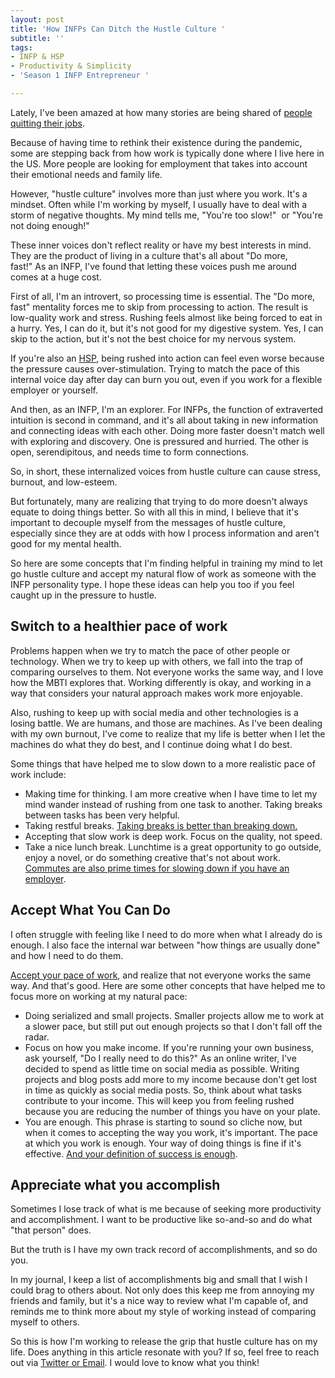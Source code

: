 ```yaml
---
layout: post
title: 'How INFPs Can Ditch the Hustle Culture '
subtitle: ''
tags:
- INFP & HSP
- Productivity & Simplicity
- 'Season 1 INFP Entrepreneur '

---
```

Lately, I've been amazed at how many stories are being shared of [people quitting their jobs](https://www.npr.org/2021/06/24/1007914455/as-the-pandemic-recedes-millions-of-workers-are-saying-i-quit). 

Because of having time to rethink their existence during the pandemic, some are stepping back from how work is typically done where I live here in the US. More people are looking for employment that takes into account their emotional needs and family life. 

However, "hustle culture" involves more than just where you work. It's a mindset. Often while I'm working by myself, I usually have to deal with a storm of negative thoughts. My mind tells me, "You're too slow!"  or "You're not doing enough!"

These inner voices don't reflect reality or have my best interests in mind. They are the product of living in a culture that's all about "Do more, fast!" As an INFP, I've found that letting these voices push me around comes at a huge cost.

First of all, I'm an introvert, so processing time is essential. The "Do more, fast" mentality forces me to skip from processing to action. The result is low-quality work and stress. Rushing feels almost like being forced to eat in a hurry. Yes, I can do it, but it's not good for my digestive system. Yes, I can skip to the action, but it's not the best choice for my nervous system.

If you're also an [HSP](https://arcadiapage.com/2020-09-30-7-ways-to-balance-high-sensitivity-with-productivity/), being rushed into action can feel even worse because the pressure causes over-stimulation. Trying to match the pace of this internal voice day after day can burn you out, even if you work for a flexible employer or yourself.

And then, as an INFP, I'm an explorer. For INFPs, the function of extraverted intuition is second in command, and it's all about taking in new information and connecting ideas with each other. Doing more faster doesn't match well with exploring and discovery. One is pressured and hurried. The other is open, serendipitous, and needs time to form connections.

So, in short, these internalized voices from hustle culture can cause stress, burnout, and low-esteem. 

But fortunately, many are realizing that trying to do more doesn't always equate to doing things better. So with all this in mind, I believe that it's important to decouple myself from the messages of hustle culture, especially since they are at odds with how I process information and aren't good for my mental health.

So here are some concepts that I'm finding helpful in training my mind to let go hustle culture and accept my natural flow of work as someone with the INFP personality type. I hope these ideas can help you too if you feel caught up in the pressure to hustle.

## Switch to a healthier pace of work

Problems happen when we try to match the pace of other people or technology.  When we try to keep up with others, we fall into the trap of comparing ourselves to them. Not everyone works the same way, and I love how the MBTI explores that. Working differently is okay, and working in a way that considers your natural approach makes work more enjoyable.

Also, rushing to keep up with social media and other technologies is a losing battle. We are humans, and those are machines. As I've been dealing with my own burnout, I've come to realize that my life is better when I let the machines do what they do best, and I continue doing what I do best. 

Some things that have helped me to slow down to a more realistic pace of work include:
* Making time for thinking. I am more creative when I have time to let my mind wander instead of rushing from one task to another. Taking breaks between tasks has been very helpful.
* Taking restful breaks. [Taking breaks is better than breaking down.](https://arcadiapage.com/2020-12-29-how-to-use-breaks-to-reduce-infp-stress/) 
* Accepting that slow work is deep work. Focus on the quality, not speed.
* Take a nice lunch break. Lunchtime is a great opportunity to go outside, enjoy a novel, or do something creative that's not about work. [Commutes are also prime times for slowing down if you have an employer](https://arcadiapage.com/2021-04-25-how-infps-can-learn-to-love-the-day-job/). 

## Accept What You Can Do

I often struggle with feeling like I need to do more when what I already do is enough. I also face the internal war between "how things are usually done" and how I need to do them.

[Accept your pace of work](https://arcadiapage.com/2018/09/accepting-my-scattered-work-style-as.html), and realize that not everyone works the same way. And that's good. Here are some other concepts that have helped me to focus more on working at my natural pace:

*   Doing serialized and small projects. Smaller projects allow me to work at a slower pace, but still put out enough projects so that I don't fall off the radar.
*   Focus on how you make income. If you're running your own business, ask yourself, "Do I really need to do this?" As an online writer, I've decided to spend as little time on social media as possible. Writing projects and blog posts add more to my income because don't get lost in time as quickly as social media posts. So, think about what tasks contribute to your income. This will keep you from feeling rushed because you are reducing the number of things you have on your plate. 
*   You are enough. This phrase is starting to sound so cliche now, but when it comes to accepting the way you work, it's important. The pace at which you work is enough. Your way of doing things is fine if it's effective. [And your definition of success is enough](https://arcadiapage.com/2021-03-23-as-an-infp-business-is-about-more-than-the-paycheck/).


## Appreciate what you accomplish

Sometimes I lose track of what is me because of seeking more productivity and accomplishment. I want to be productive like so-and-so and do what "that person" does. 

But the truth is I have my own track record of accomplishments, and so do you. 

In my journal, I keep a list of accomplishments big and small that I wish I could brag to others about. Not only does this keep me from annoying my friends and family, but it's a nice way to review what I'm capable of, and reminds me to think more about my style of working instead of comparing myself to others.

So this is how I'm working to release the grip that hustle culture has on my life. Does anything in this article resonate with you? If so, feel free to reach out via [Twitter or Email](https://arcadiapage.com/talk/). I would love to know what you think!

